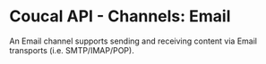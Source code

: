 # Coucal API - Channels: Email

An Email channel supports sending and receiving content via Email transports (i.e. SMTP/IMAP/POP).
